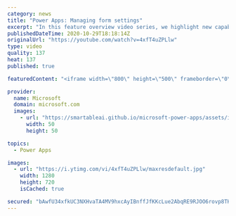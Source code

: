 ```yaml
---
category: news
title: "Power Apps: Managing form settings"
excerpt: "In this feature overview video series, we highlight new capabilities included in the latest update to Microsoft Power Apps.  Improvements to Microsoft Power Apps for managing form settings and events allow users to set various features on a form in the new modern designer.   Get the most out of Power"
publishedDateTime: 2020-10-29T18:18:14Z
originalUrl: "https://youtube.com/watch?v=4xfT4uZPLlw"
type: video
quality: 137
heat: 137
published: true

featuredContent: "<iframe width=\"800\" height=\"500\" frameborder=\"0\" src=\"https://www.youtube.com/embed/4xfT4uZPLlw\" allow=\"accelerometer; autoplay; encrypted-media; gyroscope; picture-in-picture\" allowfullscreen></iframe>"

provider:
  name: Microsoft
  domain: microsoft.com
  images:
    - url: "https://smartableai.github.io/microsoft-power-apps/assets/images/organizations/microsoft.com-50x50.jpg"
      width: 50
      height: 50

topics:
  - Power Apps

images:
  - url: "https://i.ytimg.com/vi/4xfT4uZPLlw/maxresdefault.jpg"
    width: 1280
    height: 720
    isCached: true

secured: "bAwfU34xfkUC3NXHvaTA4MV9hxcAyIBnffJfKKcLue2AbqRE9RJOO6rovp8THnjSRnJ7oxcWgS5imKYge5HYmpGHGD3WUET++FKhEFDu4OI8v9jd8bbPXED8cCxXzncK/5mFMn/MZtwFyL63fay5dlnH9HX6IN6IeAlxnpnQWPt4cSwojJhrtCNjB1EB+egyO3gH7JKDVFeSzQNX1uZq7+NgCZwEFzvR2pjl5wm3LVCDhoaOgbJNwlNXT9L/9L4fxloAK7qPRMMROPAB4nj0IGc/ulf/xE2VAWHwuhE5bwBp+KpJWSNZhyZlprMyOYkf5oC52yoFUB7BaiWOkyMRkkOUHruZ8PjQjUkyuXtk9Q78fVl4L91+oAU+259jJDuqjEBRq5spmLKlBu3kAy3sFJe7TO/moz7OWS4RSqQ0fbFLk9IqJ/GKo1+mmVBOiwMH;Eot4UiFKZ0kX48rDBDZzCA=="
---
```


